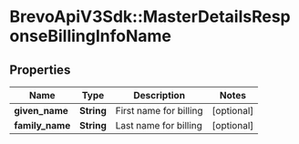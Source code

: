 # BrevoApiV3Sdk::MasterDetailsResponseBillingInfoName

## Properties
Name | Type | Description | Notes
------------ | ------------- | ------------- | -------------
**given_name** | **String** | First name for billing | [optional] 
**family_name** | **String** | Last name for billing | [optional] 


